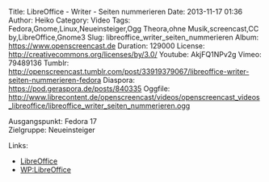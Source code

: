 Title: LibreOffice - Writer - Seiten nummerieren
Date: 2013-11-17 01:36
Author: Heiko
Category: Video
Tags: Fedora,Gnome,Linux,Neueinsteiger,Ogg Theora,ohne Musik,screencast,CC by,LibreOffice,Gnome3
Slug: libreoffice_writer_seiten_nummerieren
Album: https://www.openscreencast.de
Duration: 129000
License: http://creativecommons.org/licenses/by/3.0/
Youtube: AkjFQ1NPv2g
Vimeo: 79489136
Tumblr: http://openscreencast.tumblr.com/post/33919379067/libreoffice-writer-seiten-nummerieren-fedora
Diaspora: https://pod.geraspora.de/posts/840335
Oggfile: http://www.librecontent.de/openscreencast/videos/openscreencast_videos_libreoffice/libreoffice_writer_seiten_nummerieren.ogg

Ausgangspunkt: Fedora 17  
Zielgruppe: Neueinsteiger  

Links:

  * [LibreOffice](http://de.libreoffice.org/hilfe-kontakt/handbuecher/ "Link zu LibreOffice" )
  * [WP:LibreOffice](http://de.wikipedia.org/wiki/Libreoffice "LibreOffice" )

